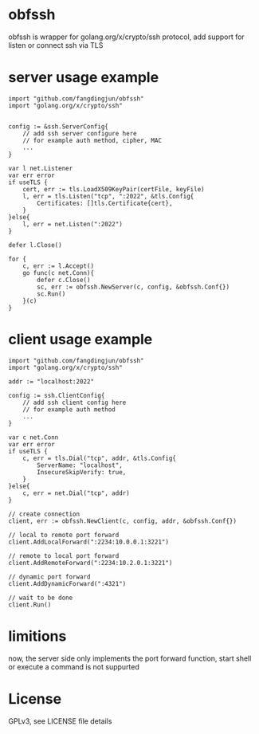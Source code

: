 obfssh
=====

obfssh is wrapper for golang.org/x/crypto/ssh protocol, add support for listen or connect ssh via TLS


server usage example
====================

	import "github.com/fangdingjun/obfssh"
	import "golang.org/x/crypto/ssh"


	config := &ssh.ServerConfig{
		// add ssh server configure here
		// for example auth method, cipher, MAC
		...
	}

    var l net.Listener
    var err error
    if useTLS {
        cert, err := tls.LoadX509KeyPair(certFile, keyFile)
        l, err = tls.Listen("tcp", ":2022", &tls.Config{
            Certificates: []tls.Certificate{cert},
        }
    }else{
        l, err = net.Listen(":2022")
    }
    
    defer l.Close()

    for {
        c, err := l.Accept()
        go func(c net.Conn){
            defer c.Close()
            sc, err := obfssh.NewServer(c, config, &obfssh.Conf{})
            sc.Run()
        }(c)
    }


client usage example
====================


	import "github.com/fangdingjun/obfssh"
	import "golang.org/x/crypto/ssh"

	addr := "localhost:2022"

	config := ssh.ClientConfig{
		// add ssh client config here
		// for example auth method
		...
	}
    
    var c net.Conn
    var err error 
    if useTLS {
        c, err = tls.Dial("tcp", addr, &tls.Config{
            ServerName: "localhost",
            InsecureSkipVerify: true,
        }
    }else{
        c, err = net.Dial("tcp", addr)
    }

	// create connection
	client, err := obfssh.NewClient(c, config, addr, &obfssh.Conf{})

	// local to remote port forward
	client.AddLocalForward(":2234:10.0.0.1:3221")

	// remote to local port forward
	client.AddRemoteForward(":2234:10.2.0.1:3221")

	// dynamic port forward
	client.AddDynamicForward(":4321")

	// wait to be done
	client.Run()


limitions
========
 
 now, the server side only implements the port forward function, start shell or execute a command is not suppurted


License
=======
 
 GPLv3, see LICENSE file details
